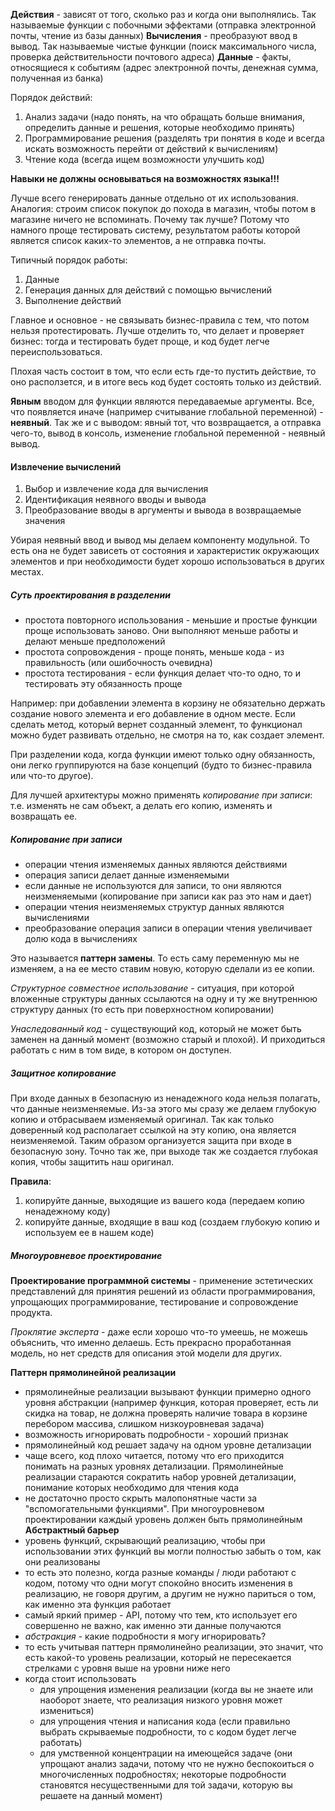 **Действия** - зависят от того, сколько раз и когда они выполнялись. Так называемые функции с побочными эффектами (отправка электронной почты, чтение из базы данных)
**Вычисления** - преобразуют ввод в вывод. Так называемые чистые функции (поиск максимального числа, проверка действительности почтового адреса)
**Данные** - факты, относящиеся к событиям (адрес электронной почты, денежная сумма, полученная из банка)

Порядок действий:
1. Анализ задачи (надо понять, на что обращать больше внимания, определить данные и решения, которые необходимо принять)
2. Программирование решения (разделять три понятия в коде и всегда искать возможность перейти от действий к вычислениям)
3. Чтение кода (всегда ищем возможности улучшить код)

**Навыки не должны основываться на возможностях языка!!!**

Лучше всего генерировать данные отдельно от их использования. Аналогия: строим список покупок до похода в магазин, чтобы потом в магазине ничего не вспоминать.
Почему так лучше? Потому что намного проще тестировать систему, результатом работы которой является список каких-то элементов, а не отправка почты.

Типичный порядок работы:
1. Данные
2. Генерация данных для действий с помощью вычислений
3. Выполнение действий

Главное и основное - не связывать бизнес-правила с тем, что потом нельзя протестировать. Лучше отделить то, что делает и проверяет бизнес: тогда и тестировать будет проще, и код будет легче переиспользоваться.

Плохая часть состоит в том, что если есть где-то пустить действие, то оно расползется, и в итоге весь код будет состоять только из действий.

**Явным** вводом для функции являются передаваемые аргументы. Все, что появляется иначе (например считывание глобальной переменной) - **неявный**. Так же и с выводом: явный тот, что возвращается, а отправка чего-то, вывод в консоль, изменение глобальной переменной - неявный вывод.

#### Извлечение вычислений
1. Выбор и извлечение кода для вычисления
2. Идентификация неявного вводы и вывода
3. Преобразование вводы в аргументы и вывода в возвращаемые значения

Убирая неявный ввод и вывод мы делаем компоненту модульной. То есть она не будет зависеть от состояния и характеристик окружающих элементов и при необходимости будет хорошо использоваться в других местах.

##### Суть проектирования в разделении
- простота повторного использования - меньшие и простые функции проще использовать заново. Они выполняют меньше работы и делают меньше предположений
- простота сопровождения - проще понять, меньше кода - из правильность (или ошибочность очевидна)
- простота тестирования - если функция делает что-то одно, то и тестировать эту обязанность проще

Например: при добавлении элемента в корзину не обязательно держать создание нового элемента и его добавление в одном месте. Если сделать метод, который вернет созданный элемент, то функционал можно будет развивать отдельно, не смотря на то, как создает элемент.

При разделении кода, когда функции имеют только одну обязанность, они легко группируются на базе концепций (будто то бизнес-правила или что-то другое).

Для лучшей архитектуры можно применять *копирование при записи*: т.е. изменять не сам объект, а делать его копию, изменять и возвращать ее.

##### Копирование при записи
- операции чтения изменяемых данных являются действиями
- операция записи делает данные изменяемыми
- если данные не используются для записи, то они являются неизменяемыми (копирование при записи как раз это нам и дает)
- операции чтения неизменяемых структур данных являются вычислениями
- преобразование операция записи в операции чтения увеличивает долю кода в вычислениях

Это называется **паттерн замены**. То есть саму переменную мы не изменяем, а на ее место ставим новую, которую сделали из ее копии.

*Структурное совместное использование* - ситуация, при которой вложенные структуры данных ссылаются на одну и ту же внутреннюю структуру данных (то есть при поверхностном копировании)

*Унаследованный код* - существующий код, который не может быть заменен на данный момент (возможно старый и плохой). И приходиться работать с ним в том виде, в котором он доступен.

##### Защитное копирование
При входе данных в безопасную из ненадежного кода нельзя полагать, что данные неизменяемые. Из-за этого мы сразу же делаем глубокую копию и отбрасываем изменяемый оригинал. Так как только доверенный код располагает ссылкой на эту копию, она является неизменяемой. Таким образом организуется защита при входе в безопасную зону. Точно так же, при выходе так же создается глубокая копия, чтобы защитить наш оригинал.

**Правила**:
1. копируйте данные, выходящие из вашего кода (передаем копию ненадежному коду)
2. копируйте данные, входящие в ваш код (создаем глубокую копию и используем ее в нашем коде)

##### Многоуровневое проектирование
**Проектирование программной системы** - применение эстетических представлений для принятия решений из области программирования, упрощающих программирование, тестирование и сопровождение продукта.

*Проклятие эксперта* - даже если хорошо что-то умеешь, не можешь объяснить, что именно делаешь. Есть прекрасно проработанная модель, но нет средств для описания этой модели для других.

**Паттерн прямолинейной реализации**
- прямолинейные реализации вызывают функции примерно одного уровня абстракции (например функция, которая проверяет, есть ли скидка на товар, не должна проверять наличие товара в корзине перебором массива, слишком низкоуровневая задача)
- возможность игнорировать подробности - хороший признак
- прямолинейный код решает задачу на одном уровне детализации
- чаще всего, код плохо читается, потому что его приходится понимать на разных уровнях детализации. Прямолинейные реализации стараются сократить набор уровней детализации, понимание которых необходимо для чтения кода
- не достаточно просто скрыть малопонятные части за "вспомогательными функциями". При многоуровневом проектировании каждый уровень должен быть прямолинейным
**Абстрактный барьер**
- уровень функций, скрывающий реализацию, чтобы при использовании этих функций вы могли полностью забыть о том, как они реализованы
- то есть это полезно, когда разные команды / люди работают с кодом, потому что одни могут спокойно вносить изменения в реализацию, не говоря другим, а другим не нужно париться о том, как именно эта функция работает
- самый яркий пример - API, потому что тем, кто использует его совершенно не важно, как именно эти данные получаются
- *абстракция* - какие подробности я могу игнорировать?
- то есть учитывая паттерн прямолинейно реализации, это значит, что есть какой-то уровень реализации, который не пересекается стрелками с уровня выше на уровни ниже него
- когда стоит использовать
	- для упрощения изменения реализации (когда вы не знаете или наоборот знаете, что реализация низкого уровня может измениться)
	- для упрощения чтения и написания кода (если правильно выбрать скрываемые подробности, то с кодом будет легче работать)
	- для умственной концентрации на имеющейся задаче (они упрощают анализ задачи, потому что не нужно беспокоиться о многочисленных подробностях; некоторые подробности становятся несущественными для той задачи, которую вы решаете на данный момент)
